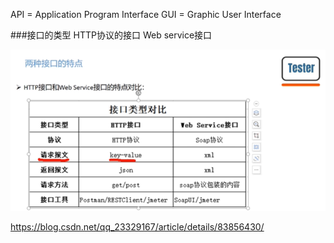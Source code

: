 
API = Application Program Interface
GUI = Graphic User Interface

###接口的类型
    HTTP协议的接口
    Web service接口


![img.png](img.png)


https://blog.csdn.net/qq_23329167/article/details/83856430/

